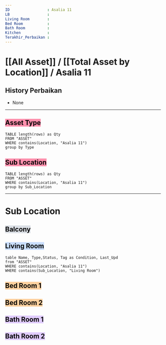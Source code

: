 ```yaml
---
ID                 : Asalia 11
LB                 : 
Living Room        : 
Bed Room           :
Bath Room          :
Kitchen            :
Terakhir_Perbaikan : 
---
```

# [[All Asset]] / [[Total Asset by Location]] / Asalia 11

## History Perbaikan
- None









---
## <mark style="background: #FF5582A6;">Asset Type</mark> 
```dataview 
TABLE length(rows) as Qty 
FROM "ASSET" 
WHERE contains(Location, "Asalia 11")
group by Type
```

## <mark style="background: #FF5582A6;">Sub Location</mark> 
```dataview 
TABLE length(rows) as Qty 
FROM "ASSET" 
WHERE contains(Location, "Asalia 11")
group by Sub_Location
```
---




# Sub Location

## <mark style="background: #CACFD9A6;">Balcony</mark> 

## <mark style="background: #ADCCFFA6;">Living Room</mark> 
```dataview  
table Name, Type,Status, Tag as Condition, Last_Upd
from "ASSET"
WHERE contains(Location, "Asalia 11")
WHERE contains(Sub_Location, "Living Room")
```
## <mark style="background: #FFB86CA6;">Bed Room 1</mark> 

## <mark style="background: #FFB86CA6;">Bed Room 2</mark> 

## <mark style="background: #D2B3FFA6;">Bath Room 1</mark> 

## <mark style="background: #D2B3FFA6;">Bath Room 2</mark> 
